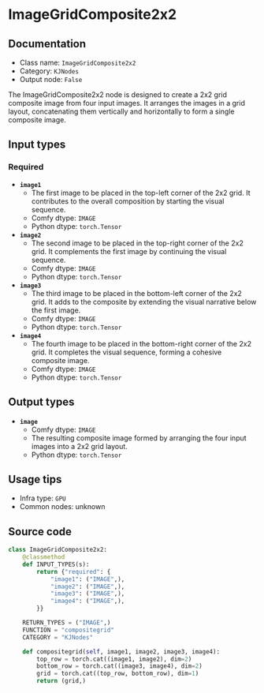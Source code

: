 # ImageGridComposite2x2
## Documentation
- Class name: `ImageGridComposite2x2`
- Category: `KJNodes`
- Output node: `False`

The ImageGridComposite2x2 node is designed to create a 2x2 grid composite image from four input images. It arranges the images in a grid layout, concatenating them vertically and horizontally to form a single composite image.
## Input types
### Required
- **`image1`**
    - The first image to be placed in the top-left corner of the 2x2 grid. It contributes to the overall composition by starting the visual sequence.
    - Comfy dtype: `IMAGE`
    - Python dtype: `torch.Tensor`
- **`image2`**
    - The second image to be placed in the top-right corner of the 2x2 grid. It complements the first image by continuing the visual sequence.
    - Comfy dtype: `IMAGE`
    - Python dtype: `torch.Tensor`
- **`image3`**
    - The third image to be placed in the bottom-left corner of the 2x2 grid. It adds to the composite by extending the visual narrative below the first image.
    - Comfy dtype: `IMAGE`
    - Python dtype: `torch.Tensor`
- **`image4`**
    - The fourth image to be placed in the bottom-right corner of the 2x2 grid. It completes the visual sequence, forming a cohesive composite image.
    - Comfy dtype: `IMAGE`
    - Python dtype: `torch.Tensor`
## Output types
- **`image`**
    - Comfy dtype: `IMAGE`
    - The resulting composite image formed by arranging the four input images into a 2x2 grid layout.
    - Python dtype: `torch.Tensor`
## Usage tips
- Infra type: `GPU`
- Common nodes: unknown


## Source code
```python
class ImageGridComposite2x2:
    @classmethod
    def INPUT_TYPES(s):
        return {"required": {
            "image1": ("IMAGE",),
            "image2": ("IMAGE",),
            "image3": ("IMAGE",),
            "image4": ("IMAGE",),   
        }}

    RETURN_TYPES = ("IMAGE",)
    FUNCTION = "compositegrid"
    CATEGORY = "KJNodes"

    def compositegrid(self, image1, image2, image3, image4):
        top_row = torch.cat((image1, image2), dim=2)
        bottom_row = torch.cat((image3, image4), dim=2)
        grid = torch.cat((top_row, bottom_row), dim=1)
        return (grid,)

```
